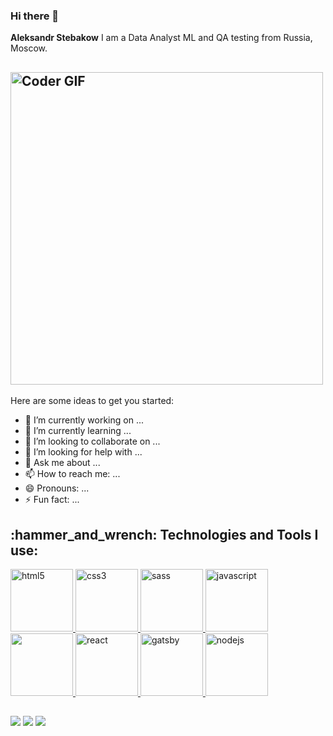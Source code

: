 ### Hi there 👋
**Aleksandr Stebakow**  I am a Data Analyst ML and QA testing from Russia, Moscow.

<h2 align="left">
 <abc>
  <d>
    <img src="https://media.giphy.com/media/SWoSkN6DxTszqIKEqv/giphy.gif" alt="Coder GIF" width="500">
 </abc>
</h2>

Here are some ideas to get you started:

- 🔭 I’m currently working on ...
- 🌱 I’m currently learning ...
- 👯 I’m looking to collaborate on ...
- 🤔 I’m looking for help with ...
- 💬 Ask me about ...
- 📫 How to reach me: ...
- 😄 Pronouns: ...
- ⚡ Fun fact: ...
  

<h2 align="left">:hammer_and_wrench: Technologies and Tools I use:</h2>
<p align="left">
    <a href="https://www.w3.org/html/" target="_blank"> <img src="https://cdn.jsdelivr.net/gh/devicons/devicon/icons/visualstudio/visualstudio-plain-wordmark.svg" alt="html5" width="100" height="100"/> </a>
    <a href="https://www.w3schools.com/css/" target="_blank"> <img src="https://cdn.jsdelivr.net/gh/devicons/devicon/icons/csharp/csharp-original.svg" alt="css3" width="100" height="100"/> </a>
<a href="https://sass-lang.com" target="_blank"> <img src="https://cdn.jsdelivr.net/gh/devicons/devicon/icons/mysql/mysql-original-wordmark.svg" alt="sass" width="100" height="100"/> </a>
    <a href="https://developer.mozilla.org/en-US/docs/Web/JavaScript" target="_blank"> <img src="https://cdn.jsdelivr.net/gh/devicons/devicon/icons/python/python-original-wordmark.svg" alt="javascript" width="100" height="100"/> </a>
<a href="https://webpack.js.org/" target="_blank"> <img src="https://cdn.jsdelivr.net/gh/devicons/devicon/icons/jupyter/jupyter-original-wordmark.svg" width="100" height="100"/> </a>
<a href="https://reactjs.org/" target="_blank"> <img src="https://www.vectorlogo.zone/logos/getpostman/getpostman-icon.svg" alt="react" width="100" height="100"/> </a>
<a href="https://www.gatsbyjs.com/" target="_blank"> <img src="https://cdn.jsdelivr.net/gh/devicons/devicon/icons/git/git-original-wordmark.svg" alt="gatsby" width="100" height="100"/> </a>
      <a href="https://nodejs.org" target="_blank"> <img src="https://cdn.jsdelivr.net/gh/devicons/devicon/icons/blender/blender-original.svg" alt="nodejs" width="100" height="100"/> </a>
</p>
<h2 align="left"></h2>
          

![](http://github-profile-summary-cards.vercel.app/api/cards/stats?username=vn7n24fzkq&theme=default)
![](http://github-profile-summary-cards.vercel.app/api/cards/productive-time?username=vn7n24fzkq&theme=default&utcOffset=8)
![](http://github-profile-summary-cards.vercel.app/api/cards/profile-details?username=vn7n24fzkq&theme=default)

